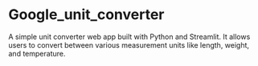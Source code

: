 # Google_unit_converter
A simple unit converter web app built with Python and Streamlit. It allows users to convert between various measurement units like length, weight, and temperature.
